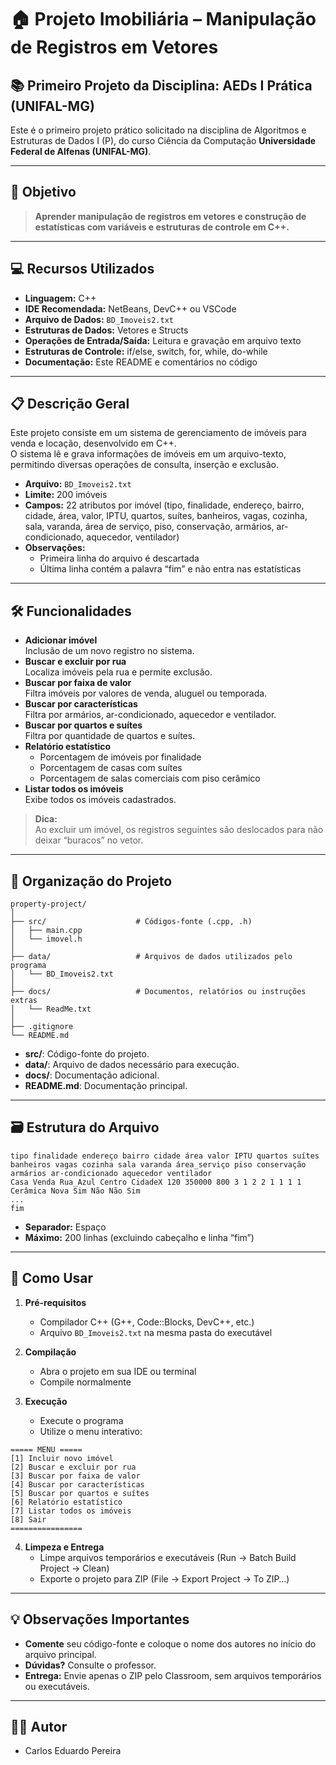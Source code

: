 # 🏠 Projeto Imobiliária – Manipulação de Registros em Vetores

## 📚 Primeiro Projeto da Disciplina: **AEDs I Prática (UNIFAL-MG)**

Este é o primeiro projeto prático solicitado na disciplina de Algoritmos e Estruturas de Dados I (P), do curso Ciência da Computação **Universidade Federal de Alfenas (UNIFAL-MG)**.

---

## 🎯 Objetivo

> **Aprender manipulação de registros em vetores e construção de estatísticas com variáveis e estruturas de controle em C++.**

---

## 💻 Recursos Utilizados

- **Linguagem:** C++
- **IDE Recomendada:** NetBeans, DevC++ ou VSCode
- **Arquivo de Dados:** `BD_Imoveis2.txt`
- **Estruturas de Dados:** Vetores e Structs
- **Operações de Entrada/Saída:** Leitura e gravação em arquivo texto
- **Estruturas de Controle:** if/else, switch, for, while, do-while
- **Documentação:** Este README e comentários no código

---

## 📋 Descrição Geral

Este projeto consiste em um sistema de gerenciamento de imóveis para venda e locação, desenvolvido em C++.  
O sistema lê e grava informações de imóveis em um arquivo-texto, permitindo diversas operações de consulta, inserção e exclusão.

- **Arquivo:** `BD_Imoveis2.txt`
- **Limite:** 200 imóveis
- **Campos:** 22 atributos por imóvel (tipo, finalidade, endereço, bairro, cidade, área, valor, IPTU, quartos, suítes, banheiros, vagas, cozinha, sala, varanda, área de serviço, piso, conservação, armários, ar-condicionado, aquecedor, ventilador)
- **Observações:**  
  - Primeira linha do arquivo é descartada  
  - Última linha contém a palavra “fim” e não entra nas estatísticas

---

## 🛠 Funcionalidades

- **Adicionar imóvel**  
  Inclusão de um novo registro no sistema.
- **Buscar e excluir por rua**  
  Localiza imóveis pela rua e permite exclusão.
- **Buscar por faixa de valor**  
  Filtra imóveis por valores de venda, aluguel ou temporada.
- **Buscar por características**  
  Filtra por armários, ar-condicionado, aquecedor e ventilador.
- **Buscar por quartos e suítes**  
  Filtra por quantidade de quartos e suítes.
- **Relatório estatístico**  
  - Porcentagem de imóveis por finalidade
  - Porcentagem de casas com suítes
  - Porcentagem de salas comerciais com piso cerâmico
- **Listar todos os imóveis**  
  Exibe todos os imóveis cadastrados.

> **Dica:**  
> Ao excluir um imóvel, os registros seguintes são deslocados para não deixar “buracos” no vetor.

---

## 📁 Organização do Projeto


```
property-project/
│
├── src/                    # Códigos-fonte (.cpp, .h)
│   ├── main.cpp
│   └── imovel.h
│
├── data/                   # Arquivos de dados utilizados pelo programa
│   └── BD_Imoveis2.txt
│
├── docs/                   # Documentos, relatórios ou instruções extras
│   └── ReadMe.txt
│
├── .gitignore
└── README.md
```

- **src/**: Código-fonte do projeto.
- **data/**: Arquivo de dados necessário para execução.
- **docs/**: Documentação adicional.
- **README.md**: Documentação principal.

---

## 🗃️ Estrutura do Arquivo

```
tipo finalidade endereço bairro cidade área valor IPTU quartos suítes banheiros vagas cozinha sala varanda área_serviço piso conservação armários ar-condicionado aquecedor ventilador
Casa Venda Rua_Azul Centro CidadeX 120 350000 800 3 1 2 2 1 1 1 1 Cerâmica Nova Sim Não Não Sim
...
fim
```
- **Separador:** Espaço
- **Máximo:** 200 linhas (excluindo cabeçalho e linha “fim”)

---

## 🚀 Como Usar

1. **Pré-requisitos**
   - Compilador C++ (G++, Code::Blocks, DevC++, etc.)
   - Arquivo `BD_Imoveis2.txt` na mesma pasta do executável

2. **Compilação**
   - Abra o projeto em sua IDE ou terminal
   - Compile normalmente

3. **Execução**
   - Execute o programa
   - Utilize o menu interativo:

```
===== MENU =====
[1] Incluir novo imóvel
[2] Buscar e excluir por rua
[3] Buscar por faixa de valor
[4] Buscar por características
[5] Buscar por quartos e suítes
[6] Relatório estatístico
[7] Listar todos os imóveis
[8] Sair
================
```

4. **Limpeza e Entrega**
   - Limpe arquivos temporários e executáveis (Run → Batch Build Project → Clean)
   - Exporte o projeto para ZIP (File → Export Project → To ZIP…)

---

## 💡 Observações Importantes

- **Comente** seu código-fonte e coloque o nome dos autores no início do arquivo principal.
- **Dúvidas?** Consulte o professor.
- **Entrega:** Envie apenas o ZIP pelo Classroom, sem arquivos temporários ou executáveis.

---

## 👨‍💻 Autor

- Carlos Eduardo Pereira
